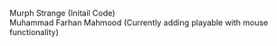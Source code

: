 Murph Strange (Initail Code)  
Muhammad Farhan Mahmood (Currently adding playable with mouse functionality)  